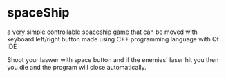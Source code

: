 # spaceShip
a very simple controllable spaceship game that can be moved with keyboard left/right button made using C++ programming language with Qt IDE

Shoot your laswer with space button and if the enemies' laser hit you then you die and the program will close automatically. 
